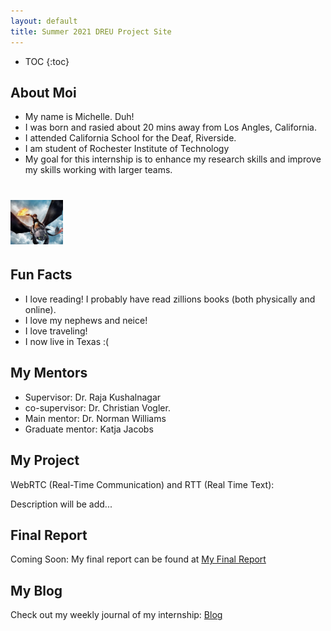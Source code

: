 ```yaml
---
layout: default
title: Summer 2021 DREU Project Site
---
```


* TOC
{:toc}

## About Moi

- My name is Michelle. Duh!
- I was born and rasied about 20 mins away from Los Angles, California. 
- I attended California School for the Deaf, Riverside. 
- I am student of Rochester Institute of Technology 
- My goal for this internship is to enhance my research skills and improve my skills working with larger teams.

# <img src = images\HiccupNtoothless.jpg width = 84/> 

## Fun Facts
- I love reading! I probably have read zillions books (both physically and online).
- I love my nephews and neice! 
- I love traveling! 
- I now live in Texas :( 


## My Mentors
- Supervisor: Dr. Raja Kushalnagar
- co-supervisor: Dr. Christian Vogler. 
- Main mentor: Dr. Norman Williams
- Graduate mentor: Katja Jacobs

## My Project

WebRTC (Real-Time Communication) and RTT (Real Time Text):

Description will be add...

## Final Report

Coming Soon:  My final report can be found at [My Final Report](files/finalreport.pdf)

## My Blog

Check out my weekly journal of my internship: [Blog](blog.html)
